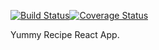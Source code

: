 [![Build Status](https://travis-ci.org/silverjimmy/YummyRecipeReact.svg?branch=master)](https://travis-ci.org/silverjimmy/YummyRecipeReact)[![Coverage Status](https://coveralls.io/repos/github/silverjimmy/YummyRecipeReact/badge.svg?branch=master)](https://coveralls.io/github/silverjimmy/YummyRecipeReact?branch=master)

Yummy Recipe React App.
